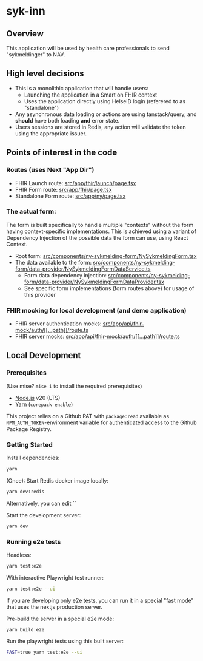# syk-inn

## Overview

This application will be used by health care professionals to send "sykmeldinger" to NAV.

## High level decisions

-   This is a monolithic application that will handle users:
    -   Launching the application in a Smart on FHIR context
    -   Uses the application directly using HelseID login (referered to as "standalone")
-   Any asynchronous data loading or actions are using tanstack/query, and **should** have both loading **and** error state.
-   Users sessions are stored in Redis, any action will validate the token using the appropriate issuer.

## Points of interest in the code

### Routes (uses Next "App Dir")

-   FHIR Launch route: [src/app/fhir/launch/page.tsx](src/app/fhir/launch/page.tsx)
-   FHIR Form route: [src/app/fhir/page.tsx](src/app/fhir/page.tsx)
-   Standalone Form route: [src/app/ny/page.tsx](src/app/ny/page.tsx)

### The actual form:

The form is built specifically to handle multiple "contexts" without the form having context-specific implementations. This is achieved using a variant of Dependency Injection of the possible data the form can use, using React Context.

-   Root form: [src/components/ny-sykmelding-form/NySykmeldingForm.tsx](src/components/ny-sykmelding-form/NySykmeldingForm.tsx)
-   The data available to the form: [src/components/ny-sykmelding-form/data-provider/NySykmeldingFormDataService.ts](src/components/ny-sykmelding-form/data-provider/NySykmeldingFormDataService.ts)
    -   Form data dependency injection: [src/components/ny-sykmelding-form/data-provider/NySykmeldingFormDataProvider.tsx](src/components/ny-sykmelding-form/data-provider/NySykmeldingFormDataProvider.tsx)
    -   See specific form implementations (form routes above) for usage of this provider

### FHIR mocking for local development (and demo application)

-   FHIR server authentication mocks: [src/app/api/fhir-mock/auth/[[...path]]/route.ts](src/app/api/fhir-mock/auth/%5B%5B...path%5D%5D/route.ts)
-   FHIR server mocks: [src/app/api/fhir-mock/auth/[[...path]]/route.ts](src/app/api/fhir-mock/%5B%5B...path%5D%5D/route.ts)

## Local Development

### Prerequisites

(Use mise? `mise i` to install the required prerequisites)

-   [Node.js](https://nodejs.org/en/) v20 (LTS)
-   [Yarn](https://yarnpkg.com/) (`corepack enable`)

This project relies on a Github PAT with `package:read` available as `NPM_AUTH_TOKEN`-environment variable for
authenticated access to the Github Package Registry.

### Getting Started

Install dependencies:

```bash
yarn
```

(Once): Start Redis docker image locally:

```bash
yarn dev:redis
```

Alternatively, you can edit ``

Start the development server:

```bash
yarn dev
```

### Running e2e tests

Headless:

```bash
yarn test:e2e
```

With interactive Playwright test runner:

```bash
yarn test:e2e --ui
```

If you are developing only e2e tests, you can run it in a special "fast mode" that uses the nextjs production server.

Pre-build the server in a special e2e mode:

```
yarn build:e2e
```

Run the playwright tests using this built server:

```bash
FAST=true yarn test:e2e --ui
```
